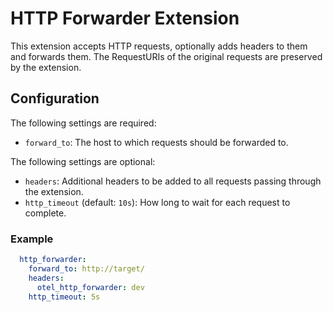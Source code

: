 # HTTP Forwarder Extension

This extension accepts HTTP requests, optionally adds headers to them and forwards them.
The RequestURIs of the original requests are preserved by the extension.

## Configuration

The following settings are required:

* `forward_to`: The host to which requests should be forwarded to.

The following settings are optional:

* `headers`: Additional headers to be added to all requests passing through the extension.
* `http_timeout` (default: `10s`): How long to wait for each request to complete.

### Example

```yaml
  http_forwarder:
    forward_to: http://target/
    headers:
      otel_http_forwarder: dev
    http_timeout: 5s
```
 
